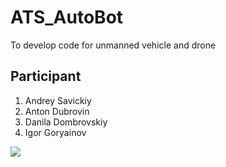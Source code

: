 # ATS_AutoBot
To develop code for unmanned vehicle and drone
## Participant
1. Andrey Savickiy
2. Anton Dubrovin
3. Danila Dombrovskiy
4. Igor Goryainov

![](http://img.argumenti.ru/news/id/451153.jpg)
